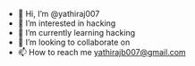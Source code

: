 - 👋 Hi, I’m @yathiraj007
- 👀 I’m interested in hacking
- 🌱 I’m currently learning hacking
- 💞️ I’m looking to collaborate on 
- 📫 How to reach me yathirajb007@gmail.com

<!---
yathiraj007/yathiraj007 is a ✨ special ✨ repository because its `README.md` (this file) appears on your GitHub profile.
You can click the Preview link to take a look at your changes.
--->
